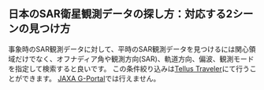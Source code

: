 ## 日本のSAR衛星観測データの探し方：対応する2シーンの見つけ方
事象時のSAR観測データに対して、平時のSAR観測データを見つけるには関心領域だけでなく、オフナディア角や観測方向(SAR)、軌道方向、偏波、観測モードを指定して検索すると良いです。
この条件絞り込みは[Tellus Traveler](https://www.tellusxdp.com/traveler/)にて行うことができます。
[JAXA G-Portal](https://gportal.jaxa.jp/gpr/?lang=ja)では行えません。
